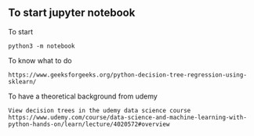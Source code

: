 ## To start jupyter notebook

To start
```
python3 -m notebook
```

To know what to do
```
https://www.geeksforgeeks.org/python-decision-tree-regression-using-sklearn/
```

To have a theoretical background from udemy
```
View decision trees in the udemy data science course
https://www.udemy.com/course/data-science-and-machine-learning-with-python-hands-on/learn/lecture/4020572#overview
```
